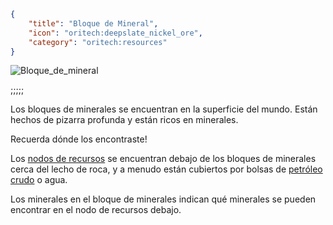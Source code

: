 ```json
{
	"title": "Bloque de Mineral",
	"icon": "oritech:deepslate_nickel_ore",
	"category": "oritech:resources"
}
```

![Bloque_de_mineral](oritech:textures/book/ore_boulder.png,fit)

;;;;;

Los bloques de minerales se encuentran en la superficie del mundo. Están hechos de pizarra profunda y están ricos en minerales.

Recuerda dónde los encontraste!

Los [nodos de recursos](^oritech:resources/resource_node) se encuentran debajo de los bloques de minerales cerca del lecho de roca, y a menudo están cubiertos por bolsas de [petróleo crudo](^oritech:resources/crude_oil) o agua.

Los minerales en el bloque de minerales indican qué minerales se pueden encontrar en el nodo de recursos debajo.
